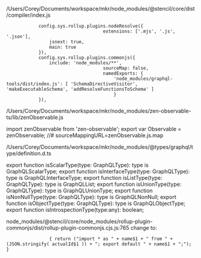 
/Users/Corey/Documents/workspace/mkr/node_modules/@stencil/core/dist/compiler/index.js

                config.sys.rollup.plugins.nodeResolve({
										extensions: ['.mjs', '.js', '.json'],
                    jsnext: true,
                    main: true
                }),
                config.sys.rollup.plugins.commonjs({
                    include: 'node_modules/**',
										sourceMap: false,
										namedExports: {
											'node_modules/graphql-tools/dist/index.js': [ 'SchemaDirectiveVisitor', 'makeExecutableSchema', 'addResolveFunctionsToSchema' ]
											}
                }),
/Users/Corey/Documents/workspace/mkr/node_modules/zen-observable-ts/lib/zenObservable.js

import zenObservable from 'zen-observable';
export var Observable = zenObservable;
//# sourceMappingURL=zenObservable.js.map


/Users/Corey/Documents/workspace/mkr/node_modules/@types/graphql/type/definition.d.ts

export function isScalarType(type: GraphQLType): type is GraphQLScalarType;
export function isInterfaceType(type: GraphQLType): type is GraphQLInterfaceType;
export function isListType(type: GraphQLType): type is GraphQLList<any>;
export function isUnionType(type: GraphQLType): type is GraphQLUnionType;
export function isNonNullType(type: GraphQLType): type is GraphQLNonNull<any>;
export function isObjectType(type: GraphQLType): type is GraphQLObjectType;
export function isIntrospectionType(type:any): boolean;



node_modules/@stencil/core/node_modules/rollup-plugin-commonjs/dist/rollup-plugin-commonjs.cjs.js:765 change to:

					{ return ("import * as " + name$1 + " from " + (JSON.stringify( actualId$1 )) + "; export default " + name$1 + ";"); }
